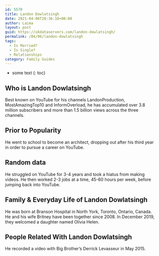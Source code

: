 ```yaml
---
id: 5570
title: Landon Dowlatsingh
date: 2021-04-06T20:36:18+00:00
author: Laima
layout: post
guid: https://ukdataservers.com/landon-dowlatsingh/
permalink: /04/06/landon-dowlatsingh
tags:
  - Is Married?
  - Is Single?
  - Relationships
category: Family Guides
---
```


* some text
{: toc}


## Who is Landon Dowlatsingh
                  
                  
                  
Best known on YouTube for his channels LandonProduction, MostAmazingTop10 and InformOverload, he has accumulated over 3.8 million subscribers and more than 1.5 billion views across the three channels.
                  
              
            
              
            
                
                
                
## Prior to Popularity
                  
                  
                  
He went to school to become an architect, dropping out after his third year in order to pursue a career on YouTube.
                  
              
            
              
            
                
                
                
## Random data
                  
                  
                  
He struggled on YouTube for 3-4 years and took a hiatus from making videos. He then worked 2-3 jobs at a time, 45-60 hours per week, before jumping back into YouTube.
                  
              
            
              
            
                
                
                
## Family & Everyday Life of Landon Dowlatsingh
                  
                  
                  
He was born at Branson Hospital in North York, Toronto, Ontario, Canada. He and his wife Britney have been together since 2008. In December 2019, they welcomed a daughter named Olivia Helen.
                  
              
            
              
            
                
                
                
## People Related With Landon Dowlatsingh
                  
                  
                  
He recorded a video with Big Brother&#8217;s Derrick Levasseur in May 2015. 
                  
              
            
              
            
                
              
            
              
              
            
            
              
            
          
          
          